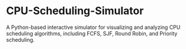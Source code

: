 # CPU-Scheduling-Simulator
A Python-based interactive simulator for visualizing and analyzing CPU scheduling algorithms, including FCFS, SJF, Round Robin, and Priority scheduling.
